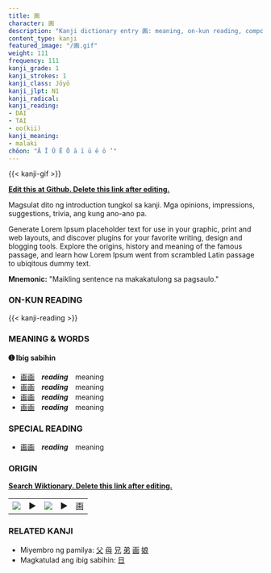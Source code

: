 ```yaml
---
title: 画
character: 画
description: "Kanji dictionary entry 画: meaning, on-kun reading, compounds, origin, related kanji"
content_type: kanji
featured_image: "/画.gif"
weight: 111
frequency: 111
kanji_grade: 1
kanji_strokes: 1
kanji_class: Jōyō
kanji_jlpt: N1
kanji_radical: 
kanji_reading: 
- DAI
- TAI
- oo(kii)
kanji_meaning:
- malaki
chōon: "Ā Ī Ū Ē Ō ā ī ū ē ō ’"
---
```

[//]: # (Don't edit the line below. Kanji animated GIF code is automatically generated.)
{{< kanji-gif >}}

[//]: # (Edit below this line.)

**[Edit this at Github. Delete this link after editing.](https://github.com/tim0g/tim/tree/main/content/kanji/画/index.md)**

Magsulat dito ng introduction tungkol sa kanji. Mga opinions, impressions, suggestions, trivia, ang kung ano-ano pa.

Generate Lorem Ipsum placeholder text for use in your graphic, print and web layouts, and discover plugins for your favorite writing, design and blogging tools. Explore the origins, history and meaning of the famous passage, and learn how Lorem Ipsum went from scrambled Latin passage to ubiqitous dummy text.
 
**Mnemonic:** "Maikling sentence na makakatulong sa pagsaulo."

### ON-KUN READING

[//]: # (Don't edit the line below. ON-KUN READING code is automatically generated.)
{{< kanji-reading >}}

### MEANING & WORDS

#### ➊ **Ibig sabihin**
  - [画](../画)[画](../画)　***reading***　meaning
  - [画](../画)[画](../画)　***reading***　meaning
  - [画](../画)[画](../画)　***reading***　meaning
  - [画](../画)[画](../画)　***reading***　meaning

### SPECIAL READING
  - [画](../画)[画](../画)　***reading***　meaning

### ORIGIN

**[Search Wiktionary. Delete this link after editing.](https://wiktionary.org/wiki/画)**
<table class="kanji-table"><tr><td>
<img src="60px-画-bronze.svg.png">
</td><td>▶</td><td>
<img src="60px-画-oracle.svg.png">
</td><td>▶</td>
<td class="kanji-origin">画</td>
</tr></table>

### RELATED KANJI
- Miyembro ng pamilya: [父](../父) [母](../母) [兄](../兄) [弟](../弟) [画](../画) [娘](../娘)
- Magkatulad ang ibig sabihin: [日](../日)
